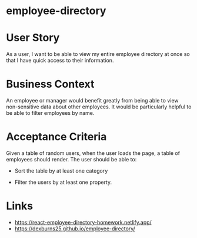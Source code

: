 # employee-directory

# User Story
As a user, I want to be able to view my entire employee directory at once so that I have quick access to their information.


# Business Context
An employee or manager would benefit greatly from being able to view non-sensitive data about other employees. It would be particularly helpful to be able to filter employees by name.

# Acceptance Criteria
Given a table of random users, when the user loads the page, a table of employees should render.
The user should be able to:

- Sort the table by at least one category

- Filter the users by at least one property.

# Links
- https://react-employee-directory-homework.netlify.app/
- https://dexburns25.github.io/employee-directory/
